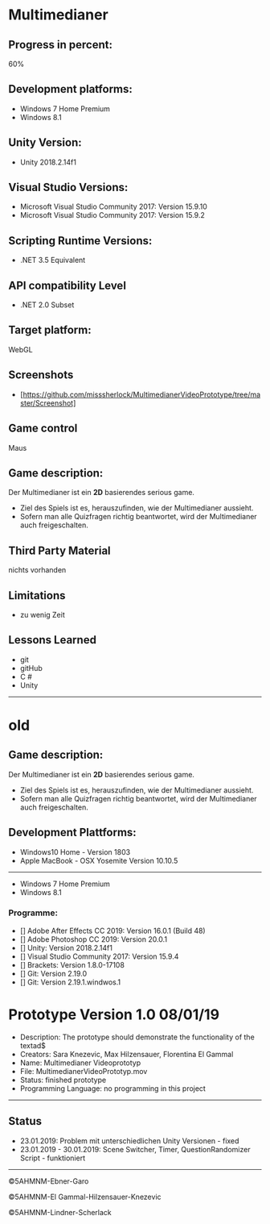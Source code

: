 ﻿# Multimedianer


## Progress in percent: 

60%


## Development platforms: 

* Windows 7 Home Premium
* Windows 8.1


## Unity Version: 

* Unity 2018.2.14f1
 


## Visual Studio Versions:

* Microsoft Visual Studio Community 2017: Version 15.9.10
* Microsoft Visual Studio Community 2017: Version 15.9.2



## Scripting Runtime Versions:

* .NET 3.5 Equivalent


## API compatibility Level

* .NET 2.0 Subset


## Target platform:


WebGL


## Screenshots

* [https://github.com/misssherlock/MultimedianerVideoPrototype/tree/master/Screenshot]


## Game control

Maus


## Game description: 


Der Multimedianer ist ein **2D** basierendes serious game. 

* Ziel des Spiels ist es, herauszufinden, wie der Multimedianer aussieht.
* Sofern man alle Quizfragen richtig beantwortet, wird der Multimedianer auch freigeschalten.


## Third Party Material

nichts vorhanden


## Limitations

* zu wenig Zeit


## Lessons Learned

* git
* gitHub
* C #
* Unity


----

# old

## Game description: 


Der Multimedianer ist ein **2D** basierendes serious game. 

* Ziel des Spiels ist es, herauszufinden, wie der Multimedianer aussieht.
* Sofern man alle Quizfragen richtig beantwortet, wird der Multimedianer auch freigeschalten.


## Development Plattforms:

  - Windows10 Home - Version 1803
  - Apple MacBook - OSX Yosemite Version 10.10.5
  
  
----
  
  
  - Windows 7 Home Premium
  - Windows 8.1 
  

### Programme:
* [] Adobe After Effects CC 2019: Version 16.0.1 (Build 48)
* [] Adobe Photoshop CC 2019: Version 20.0.1
* [] Unity: Version 2018.2.14f1
* [] Visual Studio Community 2017: Version 15.9.4
* [] Brackets: Version 1.8.0-17108
* [] Git: Version 2.19.0
* [] Git: Version 2.19.1.windwos.1


# Prototype Version 1.0 08/01/19
- Description: The prototype should demonstrate the functionality of the textad$
- Creators: Sara Knezevic, Max Hilzensauer, Florentina El Gammal
- Name: Multimedianer Videoprototyp
- File: MultimedianerVideoPrototyp.mov
- Status: finished prototype
- Programming Language: no programming in this project 


----



## Status
  - 23.01.2019: Problem mit unterschiedlichen Unity Versionen - fixed
  - 23.01.2019 - 30.01.2019: Scene Switcher, Timer, QuestionRandomizer Script - funktioniert

----


©5AHMNM-Ebner-Garo

©5AHMNM-El Gammal-Hilzensauer-Knezevic

©5AHMNM-Lindner-Scherlack

